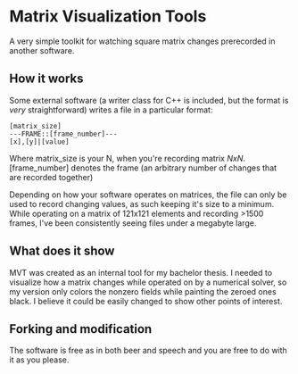 Matrix Visualization Tools
==========================

A very simple toolkit for watching square matrix changes prerecorded in another software.

How it works
------------

Some external software (a writer class for C++ is included, but the format is _very_ straightforward) writes a file in a particular format:

```
[matrix_size]
---FRAME::[frame_number]---
[x],[y]|[value]
```

Where matrix_size is your N, when you're recording matrix _NxN_. [frame_number] denotes the frame (an arbitrary number of changes that are recorded together)

Depending on how your software operates on matrices, the file can only be used to record changing values, as such keeping it's size to a minimum. While operating on a matrix of 121x121 elements and recording >1500 frames, I've been consistently seeing files under a megabyte large.

What does it show
-----------------

MVT was created as an internal tool for my bachelor thesis. I needed to visualize how a matrix changes while operated on by a numerical solver, so my version only colors the nonzero fields while painting the zeroed ones black. I believe it could be easily changed to show other points of interest.

Forking and modification
------------------------

The software is free as in both beer and speech and you are free to do with it as you please.
